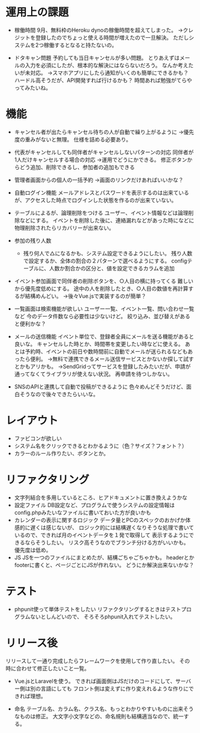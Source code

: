 # 運用上の課題
* 稼働時間
    9月、無料枠のHeroku dynoの稼働時間を超えてしまった。
    →クレジットを登録したのでちょっと使える時間が増えたので一旦解決。
    ただしシステムを2つ稼働するとなると持たないの。

* ドタキャン問題
    予約しても当日キャンセルが多い問題。
    とりあえずはメールの入力を必須にしたが、根本的な解決にはならないだろう。
    なんか考えたいが未対応。
    →スマホアプリにしたら通知がいくのも簡単にできるかも？
    ハードル高そうだが、API開発すれば行けるかも？
    時間あれば勉強がてらやってみたいね。

# 機能
* キャンセル者が出たらキャンセル待ちの人が自動で繰り上がるように
    →優先度の重みがないと無理。
    仕様を詰める必要あり。

* 代表がキャンセルしても同伴者がキャンセルしないパターンの対応
    同伴者が1人だけキャンセルする場合の対応
    →運用でどうにかできる。
    修正ボタンからどう追加、削除できるし、参加者の追加もできる
    
* 管理者画面からの個人の一括予約
    →画面のリンクだけあればいいかな？

* 自動ログイン機能
    メールアドレスとパスワードを表示するのは出来ているが、アクセスした時点でログインした状態を作るのが出来ていない。

* テーブルによるが、論理削除をつける
    ユーザー、イベント情報などは論理削除などにする。
    イベントを削除した後に、連絡漏れなどがあった時になどに物理削除されたらリカバリーが出来ない。

* 参加の残り人数
    * 残り何人で△になるかも、システム設定できるようにしたい。
        残り人数で設定するか、全体の割合の２パターンで選べるようにする。
        configテーブルに、人数か割合かの区分と、値を設定できるカラムを追加

* イベント参加画面で同伴者の削除ボタンを、○人目の横に持ってくる
    難しいから優先度低めにする。
    途中の人を削除したとき、○人目の数値を再計算するが結構めんどい。
    →後々Vue.jsで実装するのが簡単？

* 一覧画面は検索機能が欲しい
    ユーザー一覧、イベント一覧、問い合わせ一覧など
    今のデータ件数なら必要性は少ないけど。
    絞り込み、並び替えがあると便利かな？

* メールの送信機能
    イベント単位で、登録者全員にメールを送る機能があると良いな。
    キャンセルした時とか、時間帯を変更したい時などに使える。
    あとは予約時、イベントの前日や数時間前に自動でメールが送られるなどもあったら便利。
    →無料で連携できるメール送信サービスとかないか探して試すとかもアリかも。
    →SendGridってサービスを登録したみたいだが、申請が通ってなくてライブラリが使えない状況。
    再申請を待つしかない。
    
* SNSのAPIと連携して自動で投稿ができるように
    色々めんどそうだけど、面白そうなので後々できたらいいな。

# レイアウト
* ファビコンが欲しい
* システム名をクリックできるとわかるように（色？サイズ？フォント？）
* カラーのルール作りたい、ボタンとか。

# リファクタリング
* 文字列結合を多用しているところ、ヒアドキュメントに置き換えようかな    
* 設定ファイル
    DB設定など、プログラムで使うシステムの設定情報はconfig.phpみたいなファイルに書いておいた方が良いかも
* カレンダーの表示に関するロジック
    データ量とPCのスペックのおかげか体感的に遅くは感じないが、
    ロジック的には結構遅くなりそうな処理で書いているので、できれば月のイベントデータを１発で取得して
    表示するようにできるならそうしたい。
    リスク高そうなのでブランチ分ける方がいいかも。
    優先度は低め。
* JS
    JSを一つのファイルにまとめたが、結構ごちゃごちゃかも。
    headerとかfooterに書くと、ページごとにJSが作れない。
    どうにか解決出来ないかな？

# テスト
* phpunit使って単体テストをしたい
リファクタリングするときはテストプログラムないとしんどいので、
そろそろphpunit入れてテストしたい。


# リリース後
リリースして一通り完成したらフレームワークを使用して作り直したい。
その時に合わせて修正したいこと一覧。

* Vue.jsとLaravelを使う。
    できれば画面側はJSだけのコードにして、サーバー側は別の言語にしても
    フロント側は変えずに作り変えれるような作りにできれば理想。


* 命名
    テーブル名、カラム名、クラス名、もっとわかりやすいものに出来そうなものは修正。
    大文字小文字などの、命名規則も結構適当なので、統一する。
